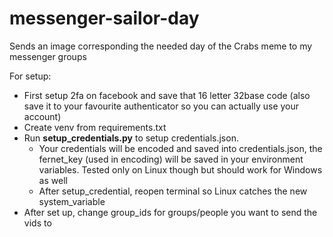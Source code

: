 # messenger-sailor-day
Sends an image corresponding the needed day of the Crabs meme to my messenger groups

For setup:
- First setup 2fa on facebook and save that 16 letter 32base code (also save it to your favourite authenticator so you can actually use your account)
- Create venv from requirements.txt
- Run **setup_credentials.py** to setup credentials.json. 
  - Your credentials will be encoded and saved into credentials.json, the fernet_key (used in encoding) will be saved in your environment variables. Tested only on Linux though but should work for Windows as well
  - After setup_credential, reopen terminal so Linux catches the new system_variable
- After set up, change group_ids for groups/people you want to send the vids to


